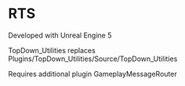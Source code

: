 # RTS

Developed with Unreal Engine 5

TopDown_Utilities replaces Plugins/TopDown_Utilities/Source/TopDown_Utilities

Requires additional plugin GameplayMessageRouter
